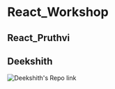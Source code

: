 # React_Workshop

## React_Pruthvi

## Deekshith

![Deekshith's Repo link](https://github.com/Dixith1196)